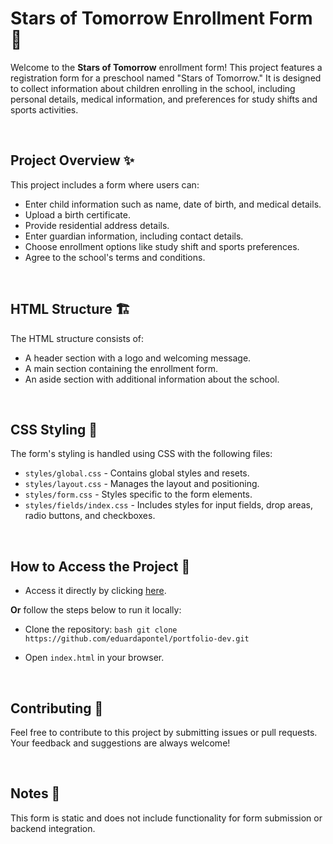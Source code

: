 # Stars of Tomorrow Enrollment Form 🌟

Welcome to the **Stars of Tomorrow** enrollment form! This project features a registration form for a preschool named "Stars of Tomorrow." It is designed to collect information about children enrolling in the school, including personal details, medical information, and preferences for study shifts and sports activities.

<br>

## Project Overview ✨

This project includes a form where users can:

- Enter child information such as name, date of birth, and medical details.
- Upload a birth certificate.
- Provide residential address details.
- Enter guardian information, including contact details.
- Choose enrollment options like study shift and sports preferences.
- Agree to the school's terms and conditions.

<br>

## HTML Structure 🏗️

The HTML structure consists of:

- A header section with a logo and welcoming message.
- A main section containing the enrollment form.
- An aside section with additional information about the school.

<br>

## CSS Styling 🎨

The form's styling is handled using CSS with the following files:

- `styles/global.css` - Contains global styles and resets.
- `styles/layout.css` - Manages the layout and positioning.
- `styles/form.css` - Styles specific to the form elements.
- `styles/fields/index.css` - Includes styles for input fields, drop areas, radio buttons, and checkboxes.

<br>

## How to Access the Project 🚀

- Access it directly by clicking [here](https://eduardapontel.github.io/application-form/).

**Or** follow the steps below to run it locally:

- Clone the repository:
   ```bash git clone https://github.com/eduardapontel/portfolio-dev.git```

- Open `index.html` in your browser.

<br>

## Contributing 🤝

Feel free to contribute to this project by submitting issues or pull requests. Your feedback and suggestions are always welcome!

<br>

## Notes 📌

This form is static and does not include functionality for form submission or backend integration.
